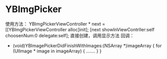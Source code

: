 # YBImgPicker
使用方法：
    YBImgPickerViewController * next = [[YBImgPickerViewController alloc]init];
    [next showInViewContrller:self choosenNum:0 delegate:self];
    直接创建，调用显示方法
回调：
   - (void)YBImagePickerDidFinishWithImages:(NSArray *)imageArray {
           for (UIImage * image in imageArray) {
              .......
          }
  }
